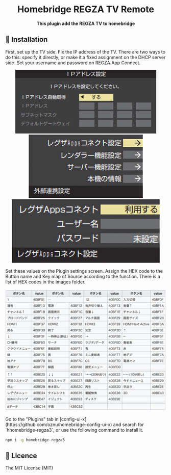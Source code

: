 <div align="center">
  <h1>Homebridge REGZA TV Remote</h1>
</div>

<div align="center">
  <strong>This plugin add the REGZA TV to homebridge</strong>
</div>



## 📲 Installation
First, set up the TV side. Fix the IP address of the TV. There are two ways to do this: specify it directly, or make it a fixed assignment on the DHCP server side.
Set your username and password on REGZA App Connect.
<p align="center">
<img src="https://raw.githubusercontent.com/sylpied/homebridge-regza3/main/images/HomebridgeREGZAplugin01.png" height="200">
<img src="https://raw.githubusercontent.com/sylpied/homebridge-regza3/main/images/HomebridgeREGZAplugin02.png" height="200">
<img src="https://raw.githubusercontent.com/sylpied/homebridge-regza3/main/images/HomebridgeREGZAplugin03.png" height="200">
</p>
Set these values ​​on the Plugin settings screen.
Assign the HEX code to the Button name and Key map of Source according to the function.
There is a list of HEX codes in the images folder.
<p align="center">
<img src="https://raw.githubusercontent.com/sylpied/homebridge-regza3/main/images/regza_remote_table.png" width="600">
</p>
Go to the "Plugins" tab in [config-ui-x](https://github.com/oznu/homebridge-config-ui-x) and search for `hhomebridge-regza3`, or use the following command to install it.

```sh
npm i -g homebridge-regza3
```

## 🎫 Licence

The MIT License (MIT)
